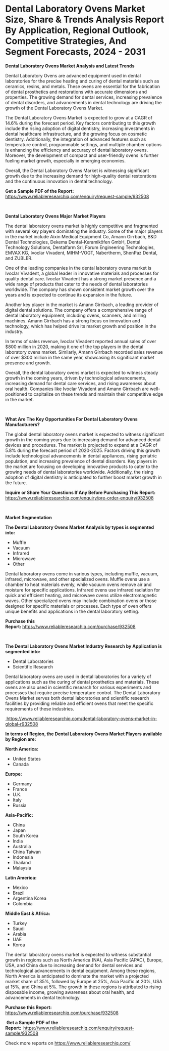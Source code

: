 <p><h1>Dental Laboratory Ovens Market Size, Share & Trends Analysis Report By Application, Regional Outlook, Competitive Strategies, And Segment Forecasts, 2024 - 2031</h1></p><p><strong>Dental Laboratory Ovens Market Analysis and Latest Trends</strong></p>
<p><p>Dental Laboratory Ovens are advanced equipment used in dental laboratories for the precise heating and curing of dental materials such as ceramics, resins, and metals. These ovens are essential for the fabrication of dental prosthetics and restorations with accurate dimensions and properties. The growing demand for dental services, increasing prevalence of dental disorders, and advancements in dental technology are driving the growth of the Dental Laboratory Ovens Market.</p><p>The Dental Laboratory Ovens Market is expected to grow at a CAGR of 14.6% during the forecast period. Key factors contributing to this growth include the rising adoption of digital dentistry, increasing investments in dental healthcare infrastructure, and the growing focus on cosmetic dentistry. Additionally, the integration of advanced features such as temperature control, programmable settings, and multiple chamber options is enhancing the efficiency and accuracy of dental laboratory ovens. Moreover, the development of compact and user-friendly ovens is further fueling market growth, especially in emerging economies.</p><p>Overall, the Dental Laboratory Ovens Market is witnessing significant growth due to the increasing demand for high-quality dental restorations and the continuous innovation in dental technology.</p></p>
<p><strong>Get a Sample PDF of the Report:&nbsp;</strong> <a href="https://www.reliableresearchiq.com/enquiry/request-sample/932508">https://www.reliableresearchiq.com/enquiry/request-sample/932508</a></p>
<p>&nbsp;</p>
<p><strong>Dental Laboratory Ovens Major Market Players</strong></p>
<p><p>The dental laboratory ovens market is highly competitive and fragmented with several key players dominating the industry. Some of the major players in the market include Aixin Medical Equipment Co, Amann Girrbach, B&D Dental Technologies, Dekema Dental-Keramiköfen GmbH, Dental Technology Solutions, Dentalfarm Srl, Forum Engineering Technologies, EMVAX KG, Ivoclar Vivadent, MIHM-VOGT, Nabertherm, ShenPaz Dental, and ZUBLER.</p><p>One of the leading companies in the dental laboratory ovens market is Ivoclar Vivadent, a global leader in innovative materials and processes for quality dental care. Ivoclar Vivadent has a strong market presence and a wide range of products that cater to the needs of dental laboratories worldwide. The company has shown consistent market growth over the years and is expected to continue its expansion in the future.</p><p>Another key player in the market is Amann Girrbach, a leading provider of digital dental solutions. The company offers a comprehensive range of dental laboratory equipment, including ovens, scanners, and milling machines. Amann Girrbach has a strong focus on innovation and technology, which has helped drive its market growth and position in the industry.</p><p>In terms of sales revenue, Ivoclar Vivadent reported annual sales of over $800 million in 2020, making it one of the top players in the dental laboratory ovens market. Similarly, Amann Girrbach recorded sales revenue of over $300 million in the same year, showcasing its significant market presence and growth.</p><p>Overall, the dental laboratory ovens market is expected to witness steady growth in the coming years, driven by technological advancements, increasing demand for dental care services, and rising awareness about oral health. Companies like Ivoclar Vivadent and Amann Girrbach are well-positioned to capitalize on these trends and maintain their competitive edge in the market.</p></p>
<p>&nbsp;</p>
<p><strong>What Are The Key Opportunities For Dental Laboratory Ovens Manufacturers?</strong></p>
<p><p>The global dental laboratory ovens market is expected to witness significant growth in the coming years due to increasing demand for advanced dental devices and procedures. The market is projected to expand at a CAGR of 5.8% during the forecast period of 2020-2025. Factors driving this growth include technological advancements in dental appliances, rising geriatric population, and increasing prevalence of dental disorders. Key players in the market are focusing on developing innovative products to cater to the growing needs of dental laboratories worldwide. Additionally, the rising adoption of digital dentistry is anticipated to further boost market growth in the future.</p></p>
<p><strong>Inquire or Share Your Questions If Any Before Purchasing This Report:</strong> <a href="https://www.reliableresearchiq.com/enquiry/pre-order-enquiry/932508">https://www.reliableresearchiq.com/enquiry/pre-order-enquiry/932508</a></p>
<p>&nbsp;</p>
<p><strong>Market Segmentation</strong></p>
<p><strong>The Dental Laboratory Ovens Market Analysis by types is segmented into:</strong></p>
<p><ul><li>Muffle</li><li>Vacuum</li><li>Infrared</li><li>Microwave</li><li>Other</li></ul></p>
<p><p>Dental laboratory ovens come in various types, including muffle, vacuum, infrared, microwave, and other specialized ovens. Muffle ovens use a chamber to heat materials evenly, while vacuum ovens remove air and moisture for specific applications. Infrared ovens use infrared radiation for quick and efficient heating, and microwave ovens utilize electromagnetic waves. Other specialized ovens may include combination ovens or those designed for specific materials or processes. Each type of oven offers unique benefits and applications in the dental laboratory setting.</p></p>
<p><strong>Purchase this Report:&nbsp;</strong><a href="https://www.reliableresearchiq.com/purchase/932508">https://www.reliableresearchiq.com/purchase/932508</a></p>
<p>&nbsp;</p>
<p><strong>The Dental Laboratory Ovens Market Industry Research by Application is segmented into:</strong></p>
<p><ul><li>Dental Laboratories</li><li>Scientific Research</li></ul></p>
<p><p>Dental laboratory ovens are used in dental laboratories for a variety of applications such as the curing of dental prosthetics and materials. These ovens are also used in scientific research for various experiments and processes that require precise temperature control. The Dental Laboratory Ovens Market serves both dental laboratories and scientific research facilities by providing reliable and efficient ovens that meet the specific requirements of these industries.</p></p>
<p><a href="https://www.reliableresearchiq.com/dental-laboratory-ovens-market-in-global-r932508">&nbsp;https://www.reliableresearchiq.com/dental-laboratory-ovens-market-in-global-r932508</a></p>
<p><strong>In terms of Region, the Dental Laboratory Ovens Market Players available by Region are:</strong></p>
<p>
    <p> <strong> North America: </strong>
        <ul>
            <li>United States</li>
            <li>Canada</li>
        </ul>
        </p> 
    <p> <strong> Europe: </strong>
        <ul>
            <li>Germany</li>
            <li>France</li>
            <li>U.K.</li>
            <li>Italy</li>
            <li>Russia</li>
        </ul>
        </p> 
    <p> <strong> Asia-Pacific: </strong>
        <ul>
            <li>China</li>
            <li>Japan</li>
            <li>South Korea</li>
            <li>India</li>
            <li>Australia</li>
            <li>China Taiwan</li>
            <li>Indonesia</li>
            <li>Thailand</li>
            <li>Malaysia</li>
        </ul>
        </p> 
    <p> <strong> Latin America: </strong>
        <ul>
            <li>Mexico</li>
            <li>Brazil</li>
            <li>Argentina Korea</li>
            <li>Colombia</li>
        </ul>
        </p> 
    <p> <strong> Middle East & Africa: </strong>
        <ul>
            <li>Turkey</li>
            <li>Saudi</li>
            <li>Arabia</li>
            <li>UAE</li>
            <li>Korea</li>
        </ul>
    </p>
    </p>
<p><p>The dental laboratory ovens market is expected to witness substantial growth in regions such as North America (NA), Asia Pacific (APAC), Europe, USA, and China due to increasing demand for dental services and technological advancements in dental equipment. Among these regions, North America is anticipated to dominate the market with a projected market share of 35%, followed by Europe at 25%, Asia Pacific at 20%, USA at 15%, and China at 5%. The growth in these regions is attributed to rising disposable income, growing awareness about oral health, and advancements in dental technology.</p></p>
<p><strong>Purchase this Report: </strong><a href="https://www.reliableresearchiq.com/purchase/932508">https://www.reliableresearchiq.com/purchase/932508</a></p>
<p>&nbsp;<strong>Get a Sample PDF of the Report:&nbsp;&nbsp;</strong><a href="https://www.reliableresearchiq.com/enquiry/request-sample/932508">https://www.reliableresearchiq.com/enquiry/request-sample/932508</a></p>
<p><strong></strong></p>
<p>Check more reports on <a href="https://www.reliableresearchiq.com/">https://www.reliableresearchiq.com/</a></p>